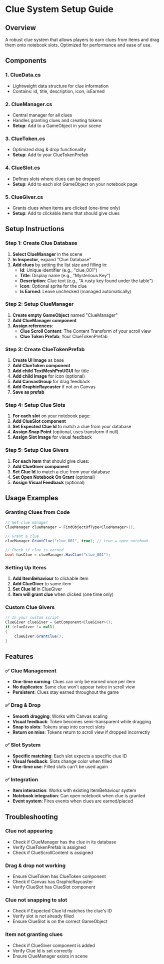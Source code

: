 # Clue System Setup Guide

## Overview
A robust clue system that allows players to earn clues from items and drag them onto notebook slots. Optimized for performance and ease of use.

## Components

### 1. ClueData.cs
- Lightweight data structure for clue information
- Contains: id, title, description, icon, isEarned

### 2. ClueManager.cs
- Central manager for all clues
- Handles granting clues and creating tokens
- **Setup**: Add to a GameObject in your scene

### 3. ClueToken.cs
- Optimized drag & drop functionality
- **Setup**: Add to your ClueTokenPrefab

### 4. ClueSlot.cs
- Defines slots where clues can be dropped
- **Setup**: Add to each slot GameObject on your notebook page

### 5. ClueGiver.cs
- Grants clues when items are clicked (one-time only)
- **Setup**: Add to clickable items that should give clues

## Setup Instructions

### Step 1: Create Clue Database
1. **Select ClueManager** in the scene
2. **In Inspector**, expand "Clue Database"
3. **Add clues** by setting the list size and filling in:
   - **Id**: Unique identifier (e.g., "clue_001")
   - **Title**: Display name (e.g., "Mysterious Key")
   - **Description**: Clue text (e.g., "A rusty key found under the table")
   - **Icon**: Optional sprite for the clue
   - **Is Earned**: Leave unchecked (managed automatically)

### Step 2: Setup ClueManager
1. **Create empty GameObject** named "ClueManager"
2. **Add ClueManager component**
3. **Assign references**:
   - **Clue Scroll Content**: The Content Transform of your scroll view
   - **Clue Token Prefab**: Your ClueTokenPrefab

### Step 3: Create ClueTokenPrefab
1. **Create UI Image** as base
2. **Add ClueToken component**
3. **Add child TextMeshProUGUI** for title
4. **Add child Image** for icon (optional)
5. **Add CanvasGroup** for drag feedback
6. **Add GraphicRaycaster** if not on Canvas
7. **Save as prefab**

### Step 4: Setup Clue Slots
1. **For each slot** on your notebook page:
2. **Add ClueSlot component**
3. **Set Expected Clue Id** to match a clue from your database
4. **Assign Snap Point** (optional, uses transform if null)
5. **Assign Slot Image** for visual feedback

### Step 5: Setup Clue Givers
1. **For each item** that should give clues:
2. **Add ClueGiver component**
3. **Set Clue Id** to match a clue from your database
4. **Set Open Notebook On Grant** (optional)
5. **Assign Visual Feedback** (optional)

## Usage Examples

### Granting Clues from Code
```csharp
// Get clue manager
ClueManager clueManager = FindObjectOfType<ClueManager>();

// Grant a clue
clueManager.GrantClue("clue_001", true); // true = open notebook

// Check if clue is earned
bool hasClue = clueManager.HasClue("clue_001");
```

### Setting Up Items
1. **Add ItemBehaviour** to clickable item
2. **Add ClueGiver** to same item
3. **Set Clue Id** in ClueGiver
4. **Item will grant clue** when clicked (one time only)

### Custom Clue Givers
```csharp
// In your custom script
ClueGiver clueGiver = GetComponent<ClueGiver>();
if (clueGiver != null)
{
    clueGiver.GrantClue();
}
```

## Features

### ✅ Clue Management
- **One-time earning**: Clues can only be earned once per item
- **No duplicates**: Same clue won't appear twice in scroll view
- **Persistent**: Clues stay earned throughout the game

### ✅ Drag & Drop
- **Smooth dragging**: Works with Canvas scaling
- **Visual feedback**: Token becomes semi-transparent while dragging
- **Snap to slots**: Tokens snap into correct slots
- **Return on miss**: Tokens return to scroll view if dropped incorrectly

### ✅ Slot System
- **Specific matching**: Each slot expects a specific clue ID
- **Visual feedback**: Slots change color when filled
- **One-time use**: Filled slots can't be used again

### ✅ Integration
- **Item interaction**: Works with existing ItemBehaviour system
- **Notebook integration**: Can open notebook when clue is granted
- **Event system**: Fires events when clues are earned/placed

## Troubleshooting

### Clue not appearing
- Check if ClueManager has the clue in its database
- Verify ClueTokenPrefab is assigned
- Check if ClueScrollContent is assigned

### Drag & drop not working
- Ensure ClueToken has ClueToken component
- Check if Canvas has GraphicRaycaster
- Verify ClueSlot has ClueSlot component

### Clue not snapping to slot
- Check if Expected Clue Id matches the clue's ID
- Verify slot is not already filled
- Ensure ClueSlot is on the correct GameObject

### Item not granting clues
- Check if ClueGiver component is added
- Verify Clue Id is set correctly
- Ensure ClueManager exists in scene
